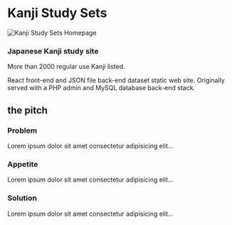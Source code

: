 # Kanji Study Sets
![Kanji Study Sets Homepage](/imgs/kss-homepage.jpg)
### Japanese Kanji study site

More than 2000 regular use Kanji listed.

React front-end and JSON file back-end dataset static web site. Originally served with a PHP admin and MySQL database back-end stack.


## the pitch

### Problem
Lorem ipsum dolor sit amet consectetur adipisicing elit...


### Appetite
Lorem ipsum dolor sit amet consectetur adipisicing elit...



### Solution
Lorem ipsum dolor sit amet consectetur adipisicing elit...
